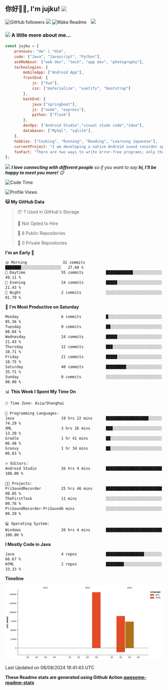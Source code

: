 <h2>你好🙏🏻, I'm jujku! <img src="https://media.giphy.com/media/12oufCB0MyZ1Go/giphy.gif" width="50"></h2>
<img align='right' src="https://media.giphy.com/media/M9gbBd9nbDrOTu1Mqx/giphy.gif" width="230">

![GitHub followers](https://img.shields.io/github/followers/jujku?label=Follow&style=social)
![](https://visitor-badge.glitch.me/badge?page_id=anmol098.anmol098)
![Waka Readme](https://github.com/anmol098/anmol098/workflows/Waka%20Readme/badge.svg)

### <img src="https://media.giphy.com/media/VgCDAzcKvsR6OM0uWg/giphy.gif" width="50"> A little more about me...  

```javascript
const jujku = {
    pronouns: "He" | "Him",
    code: ["Java", "Javascript", "Python"],
    askMeAbout: ["web dev", "tech", "app dev", "photography"],
    technologies: {
        mobileApp: ["Android App"],
        frontEnd: {
            js: ["Vue"],
            css: ["materialize", "vuetify", "bootstrap"]
        },
        backEnd: {
            java:["springboot"],
            js: ["node", "express"],
            python: ["flask"]
        },
        devOps: ["Android Studio","visual studo code","idea"],
        databases: ["MySql", "sqlite"],
    },
    hobbies: ["Cooking", "Running", "Reading", "Learning Japanese"],
    currentProject: "I am developing a native Android sound recorder application.",
    funFact: "There are two ways to write error-free programs; only the third one works"
};
```

<img src="https://media.giphy.com/media/LnQjpWaON8nhr21vNW/giphy.gif" width="60"> <em><b>I love connecting with different people</b> so if you want to say <b>hi, I'll be happy to meet you more!</b> 😊</em>


<!--START_SECTION:waka-->
![Code Time](http://img.shields.io/badge/Code%20Time-63%20hrs%2030%20mins-blue)

![Profile Views](http://img.shields.io/badge/Profile%20Views-114-blue)

**🐱 My GitHub Data** 

> 📦 ? Used in GitHub's Storage 
 > 
> 🚫 Not Opted to Hire
 > 
> 📜 8 Public Repositories 
 > 
> 🔑 0 Private Repositories 
 > 
**I'm an Early 🐤** 

```text
🌞 Morning                31 commits          ███████░░░░░░░░░░░░░░░░░░   27.68 % 
🌆 Daytime                55 commits          ████████████░░░░░░░░░░░░░   49.11 % 
🌃 Evening                24 commits          █████░░░░░░░░░░░░░░░░░░░░   21.43 % 
🌙 Night                  2 commits           ░░░░░░░░░░░░░░░░░░░░░░░░░   01.79 % 
```
📅 **I'm Most Productive on Saturday** 

```text
Monday                   6 commits           █░░░░░░░░░░░░░░░░░░░░░░░░   05.36 % 
Tuesday                  9 commits           ██░░░░░░░░░░░░░░░░░░░░░░░   08.04 % 
Wednesday                24 commits          █████░░░░░░░░░░░░░░░░░░░░   21.43 % 
Thursday                 12 commits          ███░░░░░░░░░░░░░░░░░░░░░░   10.71 % 
Friday                   21 commits          █████░░░░░░░░░░░░░░░░░░░░   18.75 % 
Saturday                 40 commits          █████████░░░░░░░░░░░░░░░░   35.71 % 
Sunday                   0 commits           ░░░░░░░░░░░░░░░░░░░░░░░░░   00.00 % 
```


📊 **This Week I Spent My Time On** 

```text
🕑︎ Time Zone: Asia/Shanghai

💬 Programming Languages: 
Java                     19 hrs 22 mins      ███████████████████░░░░░░   74.29 % 
XML                      3 hrs 26 mins       ███░░░░░░░░░░░░░░░░░░░░░░   13.20 % 
Gradle                   1 hr 41 mins        ██░░░░░░░░░░░░░░░░░░░░░░░   06.48 % 
Groovy                   1 hr 34 mins        ██░░░░░░░░░░░░░░░░░░░░░░░   06.03 % 

🔥 Editors: 
Android Studio           26 hrs 4 mins       █████████████████████████   100.00 % 

🐱‍💻 Projects: 
PriSoundRecorder         25 hrs 46 mins      █████████████████████████   98.85 % 
TheFirstTask             11 mins             ░░░░░░░░░░░░░░░░░░░░░░░░░   00.76 % 
PriSoundRecorder-PriSound6 mins              ░░░░░░░░░░░░░░░░░░░░░░░░░   00.39 % 

💻 Operating System: 
Windows                  26 hrs 4 mins       █████████████████████████   100.00 % 
```

**I Mostly Code in Java** 

```text
Java                     4 repos             █████████████████░░░░░░░░   66.67 % 
HTML                     2 repos             ████████░░░░░░░░░░░░░░░░░   33.33 % 
```



**Timeline**

![Lines of Code chart](https://raw.githubusercontent.com/jujku/jujku/main/assets/bar_graph.png)


 Last Updated on 08/08/2024 18:41:43 UTC
<!--END_SECTION:waka-->

**These Readme stats are generated using Github Action [awesome-readme-stats](https://github.com/anmol098/waka-readme-stats)**
